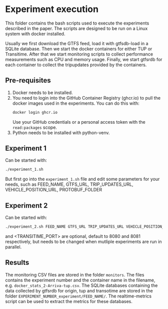 # Experiment execution

This folder contains the bash scripts used to execute the experiments described in the paper. 
The scripts are designed to be run on a Linux system with docker installed.

Usually we first download the GTFS feed, load it with gtfsdb-load in a SQLite database.
Then we start the docker containers for either TUP or Transitime.
After that we start monitoring scripts to collect performance measurements such as CPU and memory usage.
Finally, we start gtfsrdb for each container to collect the tripupdates provided by the containers.

## Pre-requisites

1. Docker needs to be installed.
2. You need to login into the GitHub Container Registry (ghcr.io) to pull the docker images used in the experiments. You can do this with:
   ```bash
   docker login ghcr.io
   ```
   Use your GitHub credentials or a personal access token with the `read:packages` scope.
3. Python needs to be installed with python-venv.

## Experiment 1
Can be started with:
```bash
./experiment_1.sh
```
But first go into the `experiment_1.sh` file and edit some parameters for your needs, such as FEED_NAME, GTFS_URL, TRIP_UPDATES_URL, VEHICLE_POSITION_URL, PROTOBUF_FOLDER 

## Experiment 2

Can be started with:
```bash
./experiment_2.sh FEED_NAME GTFS_URL TRIP_UPDATES_URL VEHICLE_POSITION_URL MIN_LATITUDE MAX_LATITUDE MIN_LONGITUDE MAX_LONGITUDE <PORT> <TRANSITIME_PORT>"
```
<PORT> and <TRANSITIME_PORT> are optional, default to 8080 and 8081 respectively, but needs to be changed when mutliple experiments are run in parallel.

## Results

The monitoring CSV files are stored in the folder `monitors`.
The files contains the experiment number and the container name in the filename, e.g. `docker_stats_2-Arriva-tup.csv`.
The SQLite databases containing the data collected by gtfsrdb for origin, tup and transotime are stored in the folder `EXPERIMENT_NUMBER_experiment/FEED_NAME/`.
The realtime-metrics script can be used to extract the metrics for these databases.